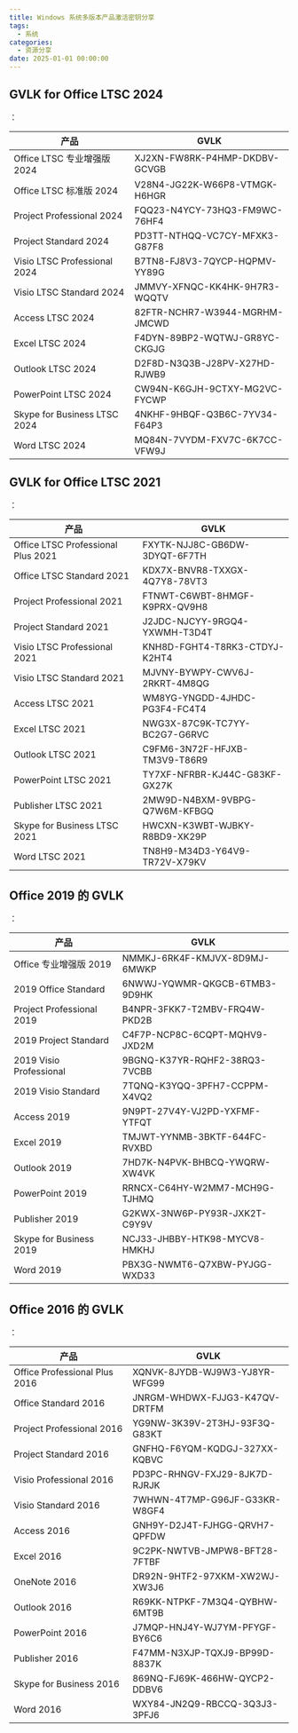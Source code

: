 ```yaml
---
title: Windows 系统多版本产品激活密钥分享
tags:
  - 系统
categories:
  - 资源分享
date: 2025-01-01 00:00:00
---
```


> 

<!-- more -->

## GVLK for Office LTSC 2024

：

| 产品 | GVLK |
| - | - |
| Office LTSC 专业增强版 2024 | XJ2XN-FW8RK-P4HMP-DKDBV-GCVGB |
| Office LTSC 标准版 2024 | V28N4-JG22K-W66P8-VTMGK-H6HGR |
| Project Professional 2024 | FQQ23-N4YCY-73HQ3-FM9WC-76HF4 |
| Project Standard 2024 | PD3TT-NTHQQ-VC7CY-MFXK3-G87F8 |
| Visio LTSC Professional 2024 | B7TN8-FJ8V3-7QYCP-HQPMV-YY89G |
| Visio LTSC Standard 2024 | JMMVY-XFNQC-KK4HK-9H7R3-WQQTV |
| Access LTSC 2024 | 82FTR-NCHR7-W3944-MGRHM-JMCWD |
| Excel LTSC 2024 | F4DYN-89BP2-WQTWJ-GR8YC-CKGJG |
| Outlook LTSC 2024 | D2F8D-N3Q3B-J28PV-X27HD-RJWB9 |
| PowerPoint LTSC 2024 | CW94N-K6GJH-9CTXY-MG2VC-FYCWP |
| Skype for Business LTSC 2024 | 4NKHF-9HBQF-Q3B6C-7YV34-F64P3 |
| Word LTSC 2024 | MQ84N-7VYDM-FXV7C-6K7CC-VFW9J |

## GVLK for Office LTSC 2021

：

| 产品 | GVLK |
| - | - |
| Office LTSC Professional Plus 2021 | FXYTK-NJJ8C-GB6DW-3DYQT-6F7TH |
| Office LTSC Standard 2021 | KDX7X-BNVR8-TXXGX-4Q7Y8-78VT3 |
| Project Professional 2021 | FTNWT-C6WBT-8HMGF-K9PRX-QV9H8 |
| Project Standard 2021 | J2JDC-NJCYY-9RGQ4-YXWMH-T3D4T |
| Visio LTSC Professional 2021 | KNH8D-FGHT4-T8RK3-CTDYJ-K2HT4 |
| Visio LTSC Standard 2021 | MJVNY-BYWPY-CWV6J-2RKRT-4M8QG |
| Access LTSC 2021 | WM8YG-YNGDD-4JHDC-PG3F4-FC4T4 |
| Excel LTSC 2021 | NWG3X-87C9K-TC7YY-BC2G7-G6RVC |
| Outlook LTSC 2021 | C9FM6-3N72F-HFJXB-TM3V9-T86R9 |
| PowerPoint LTSC 2021 | TY7XF-NFRBR-KJ44C-G83KF-GX27K |
| Publisher LTSC 2021 | 2MW9D-N4BXM-9VBPG-Q7W6M-KFBGQ |
| Skype for Business LTSC 2021 | HWCXN-K3WBT-WJBKY-R8BD9-XK29P |
| Word LTSC 2021 | TN8H9-M34D3-Y64V9-TR72V-X79KV |

## Office 2019 的 GVLK

：

| 产品 | GVLK |
| - | - |
| Office 专业增强版 2019 | NMMKJ-6RK4F-KMJVX-8D9MJ-6MWKP |
| 2019 Office Standard | 6NWWJ-YQWMR-QKGCB-6TMB3-9D9HK |
| Project Professional 2019 | B4NPR-3FKK7-T2MBV-FRQ4W-PKD2B |
| 2019 Project Standard | C4F7P-NCP8C-6CQPT-MQHV9-JXD2M |
| 2019 Visio Professional | 9BGNQ-K37YR-RQHF2-38RQ3-7VCBB |
| 2019 Visio Standard | 7TQNQ-K3YQQ-3PFH7-CCPPM-X4VQ2 |
| Access 2019 | 9N9PT-27V4Y-VJ2PD-YXFMF-YTFQT |
| Excel 2019 | TMJWT-YYNMB-3BKTF-644FC-RVXBD |
| Outlook 2019 | 7HD7K-N4PVK-BHBCQ-YWQRW-XW4VK |
| PowerPoint 2019 | RRNCX-C64HY-W2MM7-MCH9G-TJHMQ |
| Publisher 2019 | G2KWX-3NW6P-PY93R-JXK2T-C9Y9V |
| Skype for Business 2019 | NCJ33-JHBBY-HTK98-MYCV8-HMKHJ |
| Word 2019 | PBX3G-NWMT6-Q7XBW-PYJGG-WXD33 |

## Office 2016 的 GVLK

：

| 产品 | GVLK |
| - | - |
| Office Professional Plus 2016 | XQNVK-8JYDB-WJ9W3-YJ8YR-WFG99 |
| Office Standard 2016 | JNRGM-WHDWX-FJJG3-K47QV-DRTFM |
| Project Professional 2016 | YG9NW-3K39V-2T3HJ-93F3Q-G83KT |
| Project Standard 2016 | GNFHQ-F6YQM-KQDGJ-327XX-KQBVC |
| Visio Professional 2016 | PD3PC-RHNGV-FXJ29-8JK7D-RJRJK |
| Visio Standard 2016 | 7WHWN-4T7MP-G96JF-G33KR-W8GF4 |
| Access 2016 | GNH9Y-D2J4T-FJHGG-QRVH7-QPFDW |
| Excel 2016 | 9C2PK-NWTVB-JMPW8-BFT28-7FTBF |
| OneNote 2016 | DR92N-9HTF2-97XKM-XW2WJ-XW3J6 |
| Outlook 2016 | R69KK-NTPKF-7M3Q4-QYBHW-6MT9B |
| PowerPoint 2016 | J7MQP-HNJ4Y-WJ7YM-PFYGF-BY6C6 |
| Publisher 2016 | F47MM-N3XJP-TQXJ9-BP99D-8837K |
| Skype for Business 2016 | 869NQ-FJ69K-466HW-QYCP2-DDBV6 |
| Word 2016 | WXY84-JN2Q9-RBCCQ-3Q3J3-3PFJ6 |